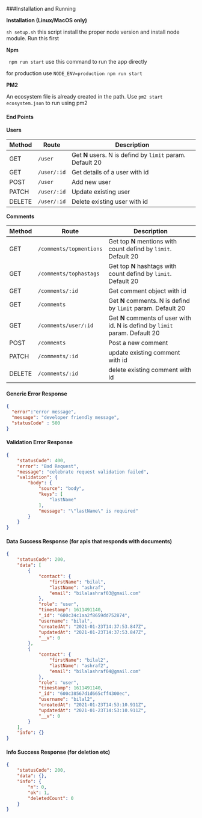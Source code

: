 ###Installation and Running

**Installation (Linux/MacOS only)**

`sh setup.sh` this script install the proper node version and install node module. Run this first

**Npm**

` npm run start` use this command to run the app directly 

for production use `NODE_ENV=production npm run start `

**PM2**

An ecosystem file is already created in the path. Use `pm2 start ecosystem.json`  to run using pm2



#### End Points

**Users**

| Method | Route                   | Description                                                  |
| ------ | ----------------------- | ------------------------------------------------------------ |
| GET    | `/user`                 | Get **N** users. N is defind by `limit` param. Default 20    |
| GET    | `/user/:id`             | Get details of a user with id                                |
| POST   | `/user`                 | Add new user                                                 |
| PATCH  | `/user/:id`             | Update existing user                                         |
| DELETE | `/user/:id`             | Delete existing user with id                                 |

**Comments**

| Method | Route                   | Description                                                  |
| ------ | ----------------------- | ------------------------------------------------------------ |
| GET    | `/comments/topmentions` | Get top **N** mentions with count defind by `limit`. Default 20 |
| GET    | `/comments/tophastags`  | Get top **N** hashtags with count defind by `limit`. Default 20 |
| GET    | `/comments/:id`         | Get comment object with id                                   |
| GET    | `/comments`             | Get **N** comments. N is defind by `limit` param. Default 20 |
| GET    | `/comments/user/:id`    | Get **N** comments of user with id. N is defind by `limit` param. Default 20 |
| POST   | `/comments`             | Post a new comment                                           |
| PATCH  | `/comments/:id`         | update existing comment with id                              |
| DELETE | `/comments/:id`         | delete existing comment with id                              |



#### Generic Error Response

```json
{
  "error":"error message",
  "message": "developer friendly message",
  "statusCode" : 500
}
```

#### Validation Error Response

```json
{
    "statusCode": 400,
    "error": "Bad Request",
    "message": "celebrate request validation failed",
    "validation": {
        "body": {
            "source": "body",
            "keys": [
                "lastName"
            ],
            "message": "\"lastName\" is required"
        }
    }
}
```

#### Data Success Response (for apis that responds with documents)

```json
{
    "statusCode": 200,
    "data": [
        {
            "contact": {
                "firstName": "bilal",
                "lastName": "ashraf",
                "email": "bilalashraf03@gmail.com"
            },
            "role": "user",
            "timestamp": 1611491140,
            "_id": "600c34c1aa2f8659dd752874",
            "username": "bilal",
            "createdAt": "2021-01-23T14:37:53.847Z",
            "updatedAt": "2021-01-23T14:37:53.847Z",
            "__v": 0
        },
        {
            "contact": {
                "firstName": "bilal2",
                "lastName": "ashraf2",
                "email": "bilalashraf04@gmail.com"
            },
            "role": "user",
            "timestamp": 1611491140,
            "_id": "600c38567d1d665cff4300ec",
            "username": "bilal2",
            "createdAt": "2021-01-23T14:53:10.911Z",
            "updatedAt": "2021-01-23T14:53:10.911Z",
            "__v": 0
        }
    ],
    "info": {}
}
```

#### Info Success Response (for deletion etc)

```json
{
    "statusCode": 200,
    "data": {},
    "info": {
        "n": 0,
        "ok": 1,
        "deletedCount": 0
    }
}
```


